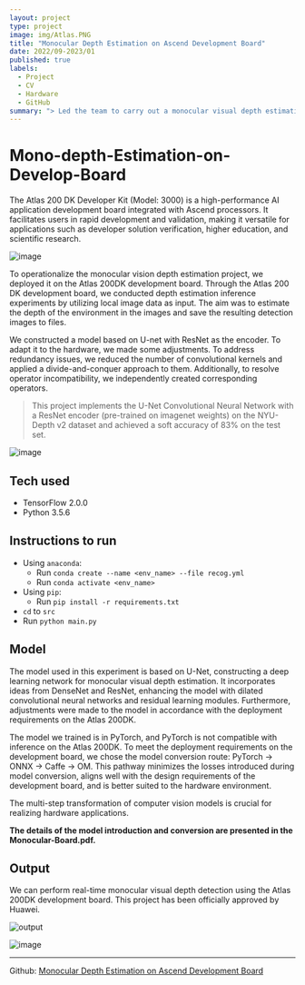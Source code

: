 ```yaml
---
layout: project
type: project
image: img/Atlas.PNG
title: "Monocular Depth Estimation on Ascend Development Board"
date: 2022/09-2023/01
published: true
labels:
  - Project
  - CV
  - Hardware
  - GitHub
summary: "> Led the team to carry out a monocular visual depth estimation project on the Atlas 200DK development board to realize the hardware implementation of computer vision. > Used ResNet as a model enhancement method to build a deep learning network to achieve monocular visual depth estimation, and converted the model into the development board, which was accepted by the development board provider (Huawei)."
---
```


# Mono-depth-Estimation-on-Develop-Board

The Atlas 200 DK Developer Kit (Model: 3000) is a high-performance AI application development board integrated with Ascend processors. It facilitates users in rapid development and validation, making it versatile for applications such as developer solution verification, higher education, and scientific research.

![image](https://github.com/kaamava/Mono-depth-Estimation-on-Develop-Board/assets/106901273/dbcaddc0-a9c6-416c-8bbc-becfe4eb951b)

To operationalize the monocular vision depth estimation project, we deployed it on the Atlas 200DK development board. Through the Atlas 200 DK development board, we conducted depth estimation inference experiments by utilizing local image data as input. The aim was to estimate the depth of the environment in the images and save the resulting detection images to files.

We constructed a model based on U-net with ResNet as the encoder. To adapt it to the hardware, we made some adjustments. To address redundancy issues, we reduced the number of convolutional kernels and applied a divide-and-conquer approach to them. Additionally, to resolve operator incompatibility, we independently created corresponding operators.
> This project implements the U-Net Convolutional Neural Network with a ResNet encoder (pre-trained on imagenet weights) on the NYU-Depth v2 dataset and achieved a soft accuracy of 83% on the test set.

![image](https://github.com/kaamava/Mono-depth-Estimation-on-Develop-Board/assets/106901273/33f39141-21e7-47ca-8ffa-5432fefa03a2)

## Tech used
- TensorFlow 2.0.0
- Python 3.5.6

## Instructions to run
- Using `anaconda`:
  - Run `conda create --name <env_name> --file recog.yml`
  - Run `conda activate <env_name>`
- Using `pip`:
  - Run `pip install -r requirements.txt`
- `cd` to `src`
- Run `python main.py`

## Model

The model used in this experiment is based on U-Net, constructing a deep learning network for monocular visual depth estimation. It incorporates ideas from DenseNet and ResNet, enhancing the model with dilated convolutional neural networks and residual learning modules. Furthermore, adjustments were made to the model in accordance with the deployment requirements on the Atlas 200DK.


The model we trained is in PyTorch, and PyTorch is not compatible with inference on the Atlas 200DK. To meet the deployment requirements on the development board, we chose the model conversion route: PyTorch → ONNX → Caffe → OM. This pathway minimizes the losses introduced during model conversion, aligns well with the design requirements of the development board, and is better suited to the hardware environment.

The multi-step transformation of computer vision models is crucial for realizing hardware applications.

**The details of the model introduction and conversion are presented in the Monocular-Board.pdf.**

## Output
We can perform real-time monocular visual depth detection using the Atlas 200DK development board. This project has been officially approved by Huawei.

![output](https://github.com/kaamava/Mono-depth-Estimation-on-Develop-Board/assets/106901273/8c694b6d-8317-494a-bdfa-05997e062e01)

![image](https://github.com/kaamava/Mono-depth-Estimation-on-Develop-Board/assets/106901273/bebe6fb4-0edd-4def-a438-0aa94a2a6c9f)
<hr>

Github: <a href="https://github.com/kaamava/Mono-depth-Estimation-on-Develop-Board"><i class="large github icon "></i>Monocular Depth Estimation on Ascend Development Board</a>
